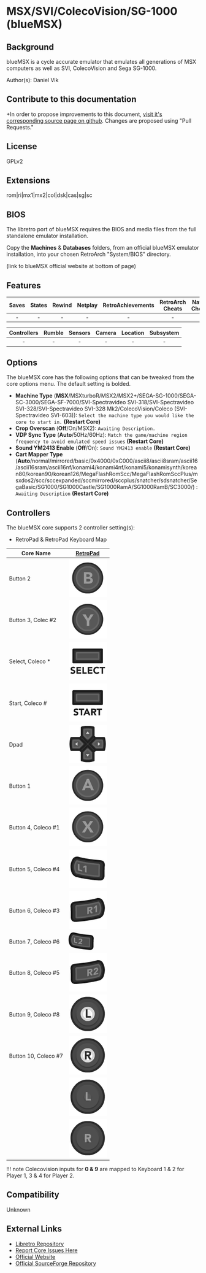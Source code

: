 # MSX/SVI/ColecoVision/SG-1000 (blueMSX)

## Background

blueMSX is a cycle accurate emulator that emulates all generations of MSX computers as well as SVI, ColecoVision and Sega SG-1000.

Author(s): Daniel Vik

## Contribute to this documentation

+In order to propose improvements to this document, [visit it's corresponding source page on github](https://github.com/libretro/docs/tree/master/docs/library/bluemsx.md). Changes are proposed using "Pull Requests."


## License

GPLv2

## Extensions

rom|ri|mx1|mx2|col|dsk|cas|sg|sc

## BIOS

The libretro port of blueMSX requires the BIOS and media files from the full standalone emulator installation.

Copy the **Machines** & **Databases** folders, from an official blueMSX emulator installation, into your chosen RetroArch "System/BIOS" directory.

(link to blueMSX official website at bottom of page)

## Features

| Saves | States      | Rewind | Netplay | RetroAchievements | RetroArch Cheats | Native Cheats |
|:-----:|:-----------:|:------:|:-------:|:-----------------:|:----------------:|:-------------:|
|   -   |     -       |   -    |   -     |        -          |   -              | -             |

| Controllers     | Rumble | Sensors | Camera | Location | Subsystem     |
|:---------------:|:------:|:-------:|:------:|:--------:|:-------------:|
|        -        |   -    |    -    |   -    |    -     |       -       |

## Options

The blueMSX core has the following options that can be tweaked from the core options menu. The default setting is bolded.

- **Machine Type** (**MSX**/MSXturboR/MSX2/MSX2+/SEGA-SG-1000/SEGA-SC-3000/SEGA-SF-7000/SVI-Spectravideo SVI-318/SVI-Spectravideo SVI-328/SVI-Spectravideo SVI-328 Mk2/ColecoVision/Coleco (SVI-Spectravideo SVI-603)):  `Select the machine type you would like the core to start in.` **(Restart Core)**
- **Crop Overscan** (**Off**/On/MSX2): `Awaiting Description.`
- **VDP Sync Type** (**Auto**/50Hz/60Hz): `Match the game/machine region frequency to avoid emulated speed issues` **(Restart Core)**
- **Sound YM2413 Enable** (**Off**/On): `Sound YM2413 enable` **(Restart Core)**
- **Cart Mapper Type** (**Auto**/normal/mirrored/basic/0x4000/0xC000/ascii8/ascii8sram/ascii16/ascii16sram/ascii16nf/konami4/konami4nf/konami5/konamisynth/korean80/korean90/korean126/MegaFlashRomScc/MegaFlashRomSccPlus/msxdos2/scc/sccexpanded/sccmirrored/sccplus/snatcher/sdsnatcher/SegaBasic/SG1000/SG1000Castle/SG1000RamA/SG1000RamB/SC3000/)
: `Awaiting Description` **(Restart Core)**

## Controllers

The blueMSX core supports 2 controller setting(s):

* RetroPad & RetroPad Keyboard Map

| Core Name | [RetroPad](RetroPad)                                           |
|-----------|----------------------------------------------------------------|
| Button 2  | ![RetroPad_B](images/RetroPad/Retro_B_Round.png)               |
| Button 3, Colec #2  | ![RetroPad_Y](images/RetroPad/Retro_Y_Round.png)      |
| Select, Coleco *| ![RetroPad_Select](images/RetroPad/Retro_Select.png)           |
| Start, Coleco # | ![RetroPad_Start](images/RetroPad/Retro_Start.png)      |
| Dpad      | ![RetroPad_Dpad](images/RetroPad/Retro_Dpad.png)        |
| Button 1  | ![RetroPad_A](images/RetroPad/Retro_A_Round.png)               |
| Button 4, Coleco #1  | ![RetroPad_X](images/RetroPad/Retro_X_Round.png)     |
| Button 5, Coleco #4  | ![RetroPad_L1](images/RetroPad/Retro_L1.png)         |
| Button 6, Coleco #3  | ![RetroPad_R1](images/RetroPad/Retro_R1.png)         |
| Button 7, Coleco #6  | ![RetroPad_L2](images/RetroPad/Retro_L2_Temp.png)    |
| Button 8, Coleco #5  | ![RetroPad_R2](images/RetroPad/Retro_R2.png)         |
| Button 9, Coleco #8  | ![RetroPad_L3](images/RetroPad/Retro_L3.png)         |
| Button 10, Coleco #7 | ![RetroPad_R3](images/RetroPad/Retro_R3.png)         |
|           | ![RetroPad_Left_Stick](images/RetroPad/Retro_Left_Stick.png)   |
|           | ![RetroPad_Right_Stick](images/RetroPad/Retro_Right_Stick.png) |

!!! note
    Colecovision inputs for **0 & 9** are mapped to Keyboard 1 & 2 for Player 1, 3 & 4 for Player 2.

## Compatibility

Unknown

## External Links

* [Libretro Repository](https://github.com/libretro/blueMSX-libretro)
* [Report Core Issues Here](https://github.com/libretro/libretro-meta)
* [Official Website](http://bluemsx.com/)
* [Official SourceForge Repository](http://sourceforge.net/projects/bluemsx/)
